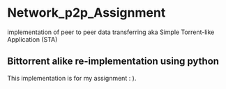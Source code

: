 # Network_p2p_Assignment
implementation of peer to peer data transferring aka Simple Torrent-like Application (STA)

## Bittorrent alike re-implementation using python
This implementation is for my assignment : ). 
